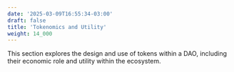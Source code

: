 ```yaml
---
date: '2025-03-09T16:55:34-03:00'
draft: false
title: 'Tokenomics and Utility'
weight: 14_000
---
```


This section explores the design and use of tokens within a DAO, including their economic role and utility within the ecosystem.